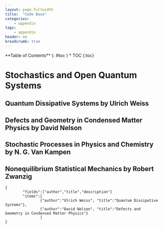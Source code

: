 ```yaml
---
layout: page-fullwidth
title:  "Code Base"
categories:
    - appendix
tags:
    - appendix
header: no
breadcrumb: true
---
```

<div class="row">
<div class="medium-4 medium-push-8 columns" markdown="1">
<div class="panel radius" markdown="1">
**Table of Contents**
{: #toc }
*  TOC
{:toc}
</div>
</div><!-- /.medium-4.columns -->



# Stochastics and Open Quantum Systems

## Quantum Dissipative Systems by Ulrich Weiss

## Defects and Geometry in Condensed Matter Physics by David Nelson

## Stochastic Processes in Physics and Chemistry by N. G. Van Kampen

## Nonequilibrium Statistical Mechanics by Robert Zwanzig

```json:table
{
        "fields":["author","title","description"]
        "items":[
                {"author":"Ulrich Weiss", "title":"Quantum Dissipative Systems"},
                {"author":"David Nelson", "title":"Defects and Geometry in Condensed Matter Physics"}
                ]
}
```